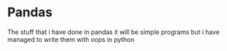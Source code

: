# Pandas
The stuff that i have done in pandas it will be simple programs but i have managed to write them with oops in python
